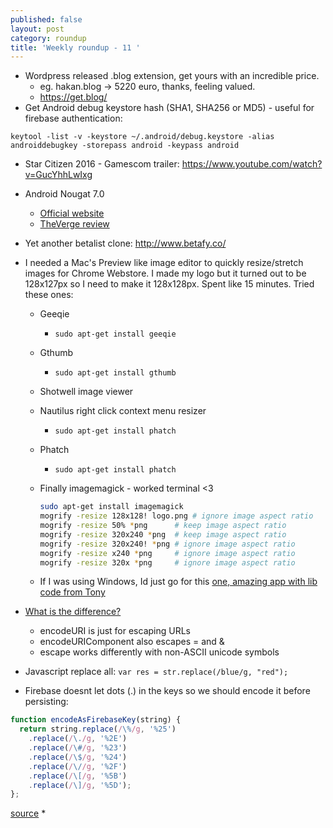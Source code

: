 ```yaml
---
published: false
layout: post
category: roundup
title: 'Weekly roundup - 11 '
---
```


* Wordpress released .blog extension, get yours with an incredible price.
	* eg. hakan.blog -> 5220 euro, thanks, feeling valued.
	* <https://get.blog/>
* Get Android debug keystore hash (SHA1, SHA256 or MD5) - useful for firebase authentication:

`keytool -list -v -keystore ~/.android/debug.keystore -alias androiddebugkey -storepass android -keypass android`

* Star Citizen 2016 - Gamescom trailer: <https://www.youtube.com/watch?v=GucYhhLwIxg>

* Android Nougat 7.0
	* [Official website](https://www.android.com/versions/nougat-7-0/)
    * [TheVerge review](http://www.theverge.com/2016/8/22/12578946/android-7-nougat-review-nexus)
* Yet another betalist clone: <http://www.betafy.co/>
* I needed a Mac's Preview like image editor to quickly resize/stretch images for Chrome Webstore. I made my logo but it turned out to be 128x127px so I need to make it 128x128px. Spent like 15 minutes. Tried these ones:
	* Geeqie
    	* `sudo apt-get install geeqie`
    * Gthumb
    	* `sudo apt-get install gthumb`
    * Shotwell image viewer
    * Nautilus right click context menu resizer
    	* `sudo apt-get install phatch`
    * Phatch
    	* `sudo apt-get install phatch`
    * Finally imagemagick - worked terminal <3
    	
        ```bash
        sudo apt-get install imagemagick
    	mogrify -resize 128x128! logo.png # ignore image aspect ratio
    	mogrify -resize 50% *png      # keep image aspect ratio
		mogrify -resize 320x240 *png  # keep image aspect ratio
		mogrify -resize 320x240! *png # ignore image aspect ratio
		mogrify -resize x240 *png     # ignore image aspect ratio
        mogrify -resize 320x *png     # ignore image aspect ratio
        ```

    * If I was using Windows, Id just go for this [one, amazing app with lib code from Tony](http://www.codeproject.com/Articles/3603/Classes-to-read-and-write-BMP-JPEG-and-JPEG) 

* [What is the difference?](http://stackoverflow.com/questions/4911820/percent-encoding-javascript)
	* encodeURI is just for escaping URLs
    * encodeURIComponent also escapes = and &
    * escape works differently with non-ASCII unicode symbols
* Javascript replace all: `var res = str.replace(/blue/g, "red");`
* Firebase doesnt let dots (.) in the keys so we should encode it before persisting:

```javascript
function encodeAsFirebaseKey(string) {
  return string.replace(/\%/g, '%25')
    .replace(/\./g, '%2E')
    .replace(/\#/g, '%23')
    .replace(/\$/g, '%24')
    .replace(/\//g, '%2F')
    .replace(/\[/g, '%5B')
    .replace(/\]/g, '%5D');
};
```

[source](https://groups.google.com/forum/#!topic/firebase-talk/vtX8lfxxShk)
* 
